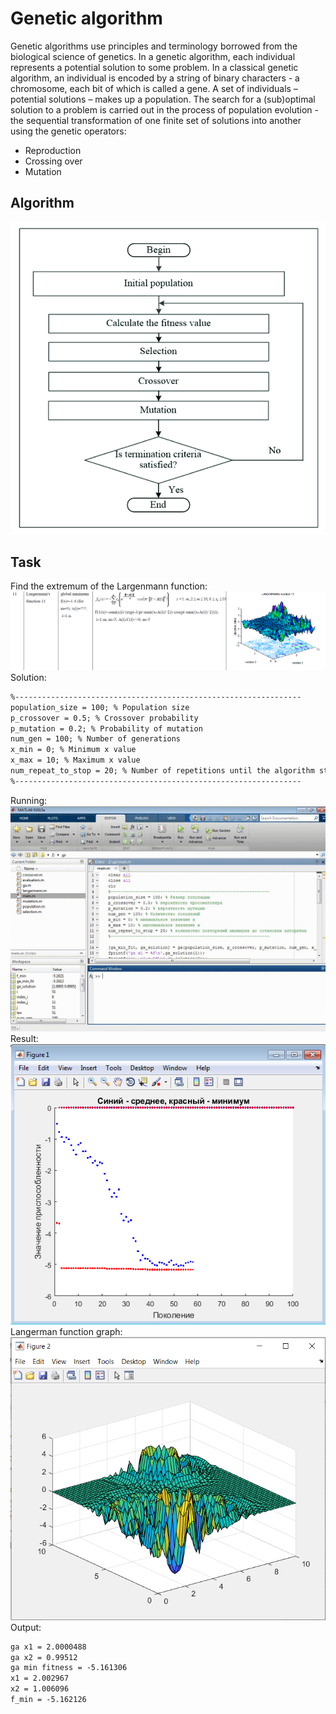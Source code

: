 # Genetic algorithm

Genetic algorithms use principles and terminology borrowed from the biological science of genetics. In a genetic algorithm, each individual represents a potential solution to some problem. In a classical genetic algorithm, an individual is encoded by a string of binary characters - a chromosome, each bit of which is called a gene. A set of individuals – potential solutions – makes up a population. The search for a (sub)optimal solution to a problem is carried out in the process of population evolution - the sequential transformation of one finite set of solutions into another using the genetic operators: 

* Reproduction
* Crossing over
* Mutation

## Algorithm

![algorithm](resources/genetic-algorithm.png)  

## Task

Find the extremum of the Largenmann function:  
![task](resources/task.png)  
Solution:  

```txt
%----------------------------------------------------------------
population_size = 100; % Population size
p_crossover = 0.5; % Crossover probability
p_mutation = 0.2; % Probability of mutation
num_gen = 100; % Number of generations
x_min = 0; % Minimum x value
x_max = 10; % Maximum x value
num_repeat_to_stop = 20; % Number of repetitions until the algorithm stops
%----------------------------------------------------------------
```

Running:  
![searching](resources/running.gif)  
Result:  
![result](resources/result.png)  
Langerman function graph:  
![langermann-func](resources/langermann-func.png)  
Output:  

```txt
ga x1 = 2.0000488
ga x2 = 0.99512
ga min fitness = -5.161306
x1 = 2.002967
x2 = 1.006096
f_min = -5.162126
```
